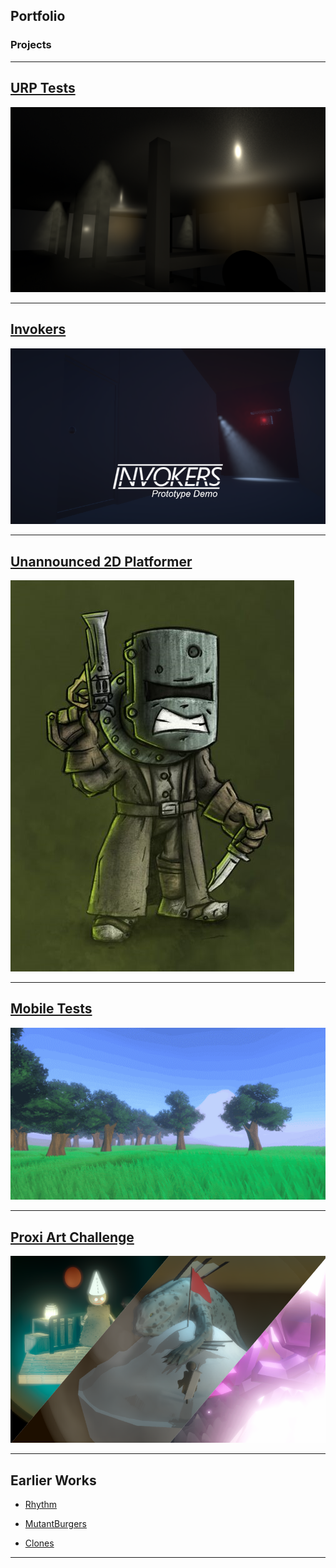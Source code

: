 ## Portfolio

### Projects

---
[URP Tests](/LoveSick)
---
<img src="images/Desuki1.PNG?raw=true"/>

---
[Invokers](/Invokers)
---
<img src="images/Invokers_StoreHeader.png?raw=true"/>

---
[Unannounced 2D Platformer](/Ned)
---
<img src="images/Ned.png?raw=true"/>

---
[Mobile Tests](/GrandNight)
---
<img src="images/GN_1.gif?raw=true"/>

---
[Proxi Art Challenge](/ProxiArtChallenge)
---
<img src="images/Proxi Art Header.png?raw=true"/>

---
Earlier Works
---
- [Rhythm](/Rhythm)

- [MutantBurgers](/MutantBurgers)

- [Clones](/Clones)




<!--
---

### Category Name 2

[Sample Page](/sample_page)
- [Project 1 Title](http://example.com/)

---
-->



---
<!-- Remove above link if you don't want to attibute -->
